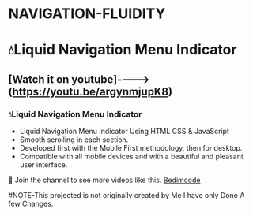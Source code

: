 # NAVIGATION-FLUIDITY
# 💧Liquid Navigation Menu Indicator
## [Watch it on youtube]---->(https://youtu.be/argynmjupK8)
### 💧Liquid Navigation Menu Indicator

- Liquid Navigation Menu Indicator Using HTML CSS & JavaScript
- Smooth scrolling in each section.
- Developed first with the Mobile First methodology, then for desktop.
- Compatible with all mobile devices and with a beautiful and pleasant user interface.

💙 Join the channel to see more videos like this. [Bedimcode](https://www.youtube.com/c/Bedimcode)

#NOTE-This projected is not originally created by Me I have only Done A few Changes.
